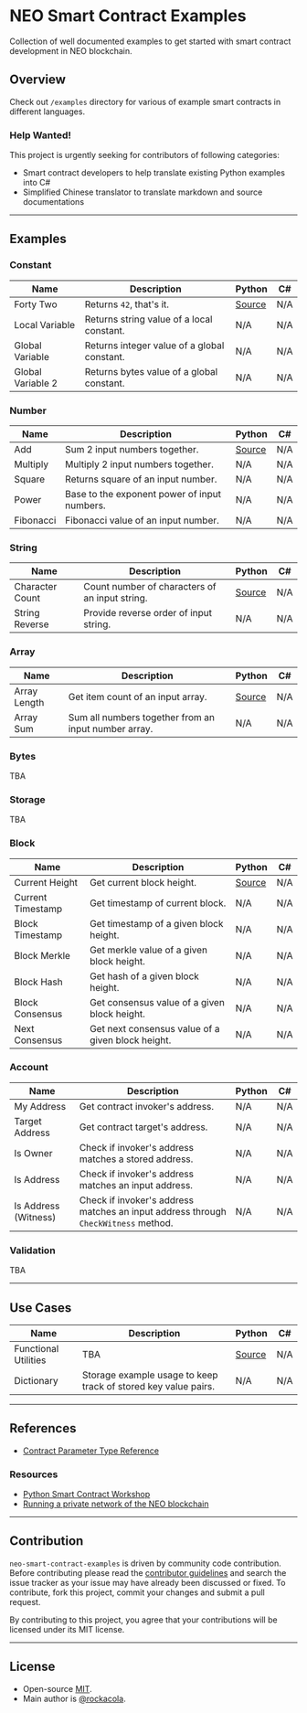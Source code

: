 # NEO Smart Contract Examples

Collection of well documented examples to get started with smart contract development in NEO blockchain.

## Overview

Check out `/examples` directory for various of example smart contracts in different languages.

### Help Wanted!

This project is urgently seeking for contributors of following categories:

* Smart contract developers to help translate existing Python examples into C#
* Simplified Chinese translator to translate markdown and source documentations

---

## Examples

### Constant

| Name | Description | Python | C#
| --- | --- | --- | ---
| Forty Two | Returns `42`, that's it. | [Source](examples/python/constant/forty-two.py) | N/A
| Local Variable | Returns string value of a local constant. | N/A | N/A
| Global Variable | Returns integer value of a global constant. | N/A | N/A
| Global Variable 2 | Returns bytes value of a global constant. | N/A | N/A

### Number

| Name | Description | Python | C#
| --- | --- | --- | ---
| Add | Sum 2 input numbers together. | [Source](examples/python/number/add.py) | N/A
| Multiply | Multiply 2 input numbers together. | N/A | N/A
| Square | Returns square of an input number. | N/A | N/A
| Power | Base to the exponent power of input numbers. | N/A | N/A
| Fibonacci | Fibonacci value of an input number. | N/A | N/A

### String

| Name | Description | Python | C#
| --- | --- | --- | ---
| Character Count | Count number of characters of an input string. | [Source](examples/python/string/character-count.py) | N/A
| String Reverse | Provide reverse order of input string. | N/A | N/A

### Array

| Name | Description | Python | C#
| --- | --- | --- | ---
| Array Length | Get item count of an input array. | [Source](examples/python/array/array-length.py) | N/A
| Array Sum | Sum all numbers together from an input number array. | N/A | N/A

### Bytes

TBA

### Storage

TBA

### Block

| Name | Description | Python | C#
| --- | --- | --- | ---
| Current Height | Get current block height. | [Source](examples/python/block/current-height.py) | N/A
| Current Timestamp | Get timestamp of current block. | N/A | N/A
| Block Timestamp | Get timestamp of a given block height. | N/A | N/A
| Block Merkle | Get merkle value of a given block height. | N/A | N/A
| Block Hash | Get hash of a given block height. | N/A | N/A
| Block Consensus | Get consensus value of a given block height. | N/A | N/A
| Next Consensus | Get next consensus value of a given block height. | N/A | N/A

### Account

| Name | Description | Python | C#
| --- | --- | --- | ---
| My Address | Get contract invoker's address. | N/A | N/A
| Target Address | Get contract target's address. | N/A | N/A
| Is Owner | Check if invoker's address matches a stored address. | N/A | N/A
| Is Address | Check if invoker's address matches an input address. | N/A | N/A
| Is Address (Witness) | Check if invoker's address matches an input address through `CheckWitness` method. | N/A | N/A

### Validation

TBA

---

## Use Cases

| Name | Description | Python | C#
| --- | --- | --- | ---
| Functional Utilities | TBA | [Source](use-cases/python/functional-utilities/functional-utilities.py) | N/A
| Dictionary | Storage example usage to keep track of stored key value pairs. | N/A | N/A

---

## References

* [Contract Parameter Type Reference](docs/contract-parameter-type.md)

### Resources

* [Python Smart Contract Workshop](https://github.com/CityOfZion/python-smart-contract-workshop)
* [Running a private network of the NEO blockchain](https://medium.com/proof-of-working/how-to-run-a-private-network-of-the-neo-blockchain-d83004557359)

---

## Contribution

`neo-smart-contract-examples` is driven by community code contribution. Before contributing please read the [contributor guidelines](.github/CONTRIBUTING.md) and search the issue tracker as your issue may have already been discussed or fixed. To contribute, fork this project, commit your changes and submit a pull request.

By contributing to this project, you agree that your contributions will be licensed under its MIT license.

---

## License

* Open-source [MIT](LICENSE.md).
* Main author is [@rockacola](https://github.com/rockacola).
